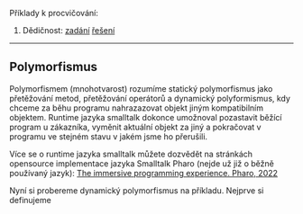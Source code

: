 Příklady k procvičování:
1. Dědičnost: [zadání](1_polymorfismus_zadani.cs) [řešení](1_polymorfismus_reseni.cs)
---

## Polymorfismus

Polymorfismem (mnohotvarost) rozumíme statický polymorfismus jako přetěžování metod, přetěžování operátorů a dynamický polyformismus, kdy chceme za běhu programu nahrazazovat objekt jiným kompatibilním objektem. Runtime jazyka smalltalk dokonce umožnoval pozastavit běžící program u zákazníka, vyměnit aktuální objekt za jiný a pokračovat v programu ve stejném stavu v jakém jsme ho přerušili.

Více se o runtime jazyka smalltalk můžete dozvědět na stránkách opensource implementace jazyka Smalltalk Pharo (nejde už již o běžně používaný jazyk):
[The immersive programming experience. Pharo, 2022]( https://pharo.org/)

Nyní si probereme dynamický polymorfismus na příkladu. Nejprve si definujeme 
